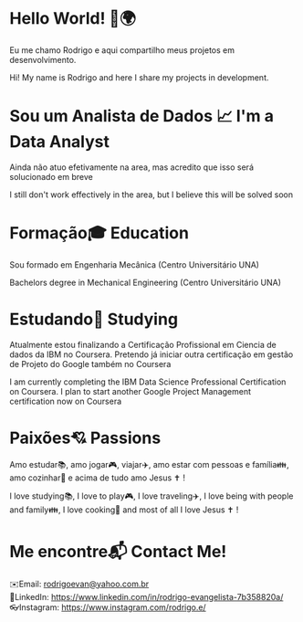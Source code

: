 # Hello World! 👋🌍
Eu me chamo Rodrigo e aqui compartilho meus projetos em desenvolvimento.

Hi! My name is Rodrigo and here I share my projects in development.

# Sou um Analista de Dados 📈 I'm a Data Analyst
Ainda não atuo efetivamente na area, mas acredito que isso será solucionado em breve

I still don't work effectively in the area, but I believe this will be solved soon


# Formação🎓 Education
Sou formado em Engenharia Mecânica (Centro Universitário UNA)

Bachelors degree in Mechanical Engineering (Centro Universitário UNA)

# Estudando📘 Studying
Atualmente estou finalizando a Certificação Profissional em Ciencia de dados da IBM no Coursera. Pretendo já iniciar outra certificação em gestão de Projeto do Google também no Coursera


I am currently completing the IBM Data Science Professional Certification on Coursera. I plan to start another Google Project Management certification now on Coursera


# Paixões💘 Passions
Amo estudar📚, amo jogar🎮, viajar✈️, amo estar com pessoas e família👪, amo cozinhar🍛 e acima de tudo amo Jesus ✝️ !

I love studying📚, I love to play🎮, I love traveling✈️, I love being with people and family👪, I love cooking🍛 and most of all I love Jesus ✝️ !


# Me encontre📬 Contact Me!
✉️Email: rodrigoevan@yahoo.com.br</br>
💼LinkedIn: https://www.linkedin.com/in/rodrigo-evangelista-7b358820a/</br>
👓Instagram: https://www.instagram.com/rodrigo.e/</br>
